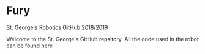 # Fury
St. George's Robotics GitHub 2018/2019

Welcome to the St. George's GitHub repsitory. All the code used in the robot can be found here
